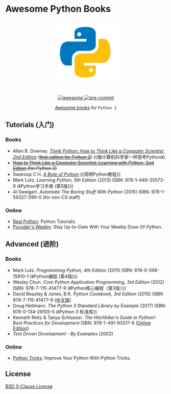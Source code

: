 # Awesome Python Books

<section align="center">
  <img src="https://raw.githubusercontent.com/leven-cn/awesome-python-books/main/.python-logo.png"
    alt="Python Logo" width="200" height="200" title="Python Logo">
  <br><br>
  <p>
    <a href="https://github.com/sindresorhus/awesome">
        <img src="https://cdn.rawgit.com/sindresorhus/awesome/d7305f38d29fed78fa85652e3a63e154dd8e8829/media/badge.svg"
      alt="awesome" style="max-width:100%;">
    </a>
    <a href="https://github.com/pre-commit/pre-commit">
        <img src="https://img.shields.io/badge/pre--commit-enabled-brightgreen?logo=pre-commit&logoColor=white"
      alt="pre-commit" style="max-width:100%;">
    </a>
  </p>
  <p><a href="https://leven-cn.github.io/awesome-python-books/">Awesome books</a> for <code>Python 3</code></p>
</section>

<!-- markdownlint-disable line-length -->

## Tutorials (入门)

### Books

- Allen B. Downey. *[Think Python: How to Think Like a Computer Scientist, 2nd Edition](https://www.greenteapress.com/thinkpython2/html/index.html)* (~~[first edition for Python 2](https://www.greenteapress.com/thinkpython/html/index.html)~~) (《像计算机科学家一样思考Python》)
- ~~[How to Think Like a Computer Scientist: Learning with Python, 2nd Edtion](https://openbookproject.net/thinkcs/python/english2e/index.html) (for Python 2)~~
- Swaroop C H. *[A Byte of Python](https://python.swaroopch.com)* (《简明Python教程》)
- Mark Lutz. *Learning Python, 5th Edition* (2013) ISBN: 978-1-449-35573-9 (《Python学习手册 (第5版)》)
- Al Sweigart. *Automate The Boring Stuff With Python* (2015) ISBN: 978-1-59327-599-0 (for non-CS staff)

### Online

- [Real Python](https://realpython.com): Python Tutorials.
- [Pycoder's Weekly](https://pycoders.com): Stay Up-to-Date With Your Weekly Dose Of‍‍‍ Python.

## Advanced (进阶)

### Books

- Mark Lutz. *Programming Python, 4th Edition* (2011) ISBN: 978-0-596-15810-1 (《Python编程 (第4版)》)
- Wesley Chun. *Core Python Application Programming, 3rd Edition* (2012) ISBN: 978-7-115-41477-9 (《Python核心编程（第3版）》)
- David Beazley & Jones, B.K. *Python Cookbook, 3rd Edition* (2015) ISBN: 978-7-115-41477-9 ([中文版](https://python3-cookbook.readthedocs.io/zh_CN/latest/))
- Doug Hellmann. *The Python 3 Standard Library by Example* (2017) ISBN: 978-0-134-29105-5 (《Python 3 标准库》)
- Kenneth Reitz & Tanya Schlusser. *The Hitchhiker’s Guide to Python!: Best Practices for Development* ISBN: 978-1-491-93317-6 ([Online Edition](https://docs.python-guide.org))
- *Test Driven Development - By Examples* (2002)

### Online

- [Python Tricks](https://realpython.com/python-tricks/): Improve Your Python With Python Tricks.

<!-- markdownlint-enable line-length -->

## License

[BSD 3-Clause License](https://github.com/leven-cn/awesome-python-books/blob/main/LICENSE)
